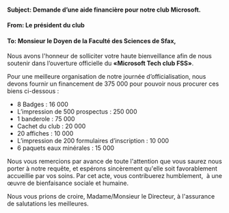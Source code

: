 ﻿#### Subject: Demande d’une aide financière pour notre club Microsoft.
#### From: Le président du club
#### To: Monsieur le Doyen de la Faculté des  Sciences de Sfax,
Nous avons l'honneur de solliciter votre haute bienveillance afin de nous soutenir dans l’ouverture officielle du **«Microsoft  Tech club FSS»**.

Pour une meilleure organisation de notre journée d’officialisation, nous devons fournir un financement de 375 000 pour pouvoir nous procurer ces biens ci-dessous :

- 8 Badges : 16 000
- L’impression de 500 prospectus : 250 000
- 1 banderole : 75 000
- Cachet du club : 20 000
- 20 affiches : 10 000
- L’impression de 200 formulaires d’inscription : 10 000
- 6 paquets eaux minérales : 15 000

Nous vous remercions par avance de toute l'attention que vous saurez nous porter à notre requête, et espérons sincèrement qu'elle soit favorablement accueillie par vos soins. Par cet acte, vous contribuerez humblement,  à une œuvre de bienfaisance sociale et humaine.

Nous vous prions de croire, Madame/Monsieur le Directeur, à l'assurance de salutations les meilleures.
